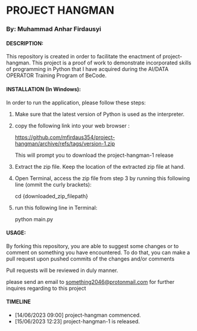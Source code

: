 # PROJECT HANGMAN 

### By: Muhammad Anhar Firdausyi

#### DESCRIPTION:
This repository is created in order to facilitate the enactment of project-hangman.
This project is a proof of work to demonstrate incorporated skills of programming in Python that I have acquired during the AI/DATA OPERATOR Training Program of BeCode. 

#### INSTALLATION (In Windows):

  In order to run the application, please follow these steps:
  1. Make sure that the latest version of Python is used as the interpreter.
  2. copy the following link into your web browser :
     
        https://github.com/mfirdaus354/project-hangman/archive/refs/tags/version-1.zip        
     
     This will prompt you to download the project-hangman-1 release

  3. Extract the zip file. Keep the location of the extracted zip file at hand.
  4. Open Terminal, access the zip file from step 3 by running this following line (ommit the curly brackets):
      
      cd {downloaded_zip_filepath} 
  
  5. run this following line in Terminal:
  
      python main.py
  

#### USAGE:
  By forking this repository, you are able to suggest some changes or to comment on something you have encountered. To do that, you can make a pull request upon pushed commits of the changes and/or comments
  
  Pull requests will be reviewed in duly manner. 

  please send an email to something2046@protonmail.com for further inquires regarding to this project


#### TIMELINE
   - [14/06/2023 09:00]
      project-hangman commenced.
   - [15/06/2023 12:23]
      project-hangman-1 is released.

